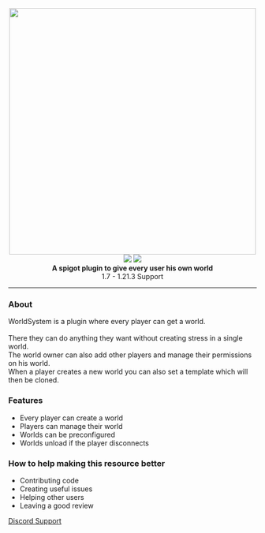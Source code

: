 <div align="center">
<img src="https://raw.githubusercontent.com/Argantiu/WorldSystem-dev/master/.github/Worldsystemlogo_renewed.png" width="500"></br>
<img src="https://img.shields.io/github/downloads/Argantiu/WorldSystem-Updated/total?color=green&label=All%20Downloads&style=plastic" />
<img src="https://img.shields.io/github/downloads/Argantiu/WorldSystem-Updated/v2.4.38-dev/total?style=plastic&label=v2.4.38%20(latest)" /></br>
  <strong>A spigot plugin to give every user his own world</strong></br>
  1.7 - 1.21.3 Support

  ***
</div>
<h3>About</h3>
  WorldSystem is a plugin where every player can get a world.</br></br>
  There they can do anything they want without creating stress in a single world.</br> 
  The world owner can also add other players and manage their permissions on his world.</br>
  When a player creates a new world you can also set a template which will then be cloned.</br>
<h3>Features</h3>
<ul>
  <li>Every player can create a world</li>
  <li>Players can manage their world</li>
  <li>Worlds can be preconfigured</li>
  <li>Worlds unload if the player disconnects</li>
</ul>

<h3>How to help making this resource better</h3>
<ul>
  <li>Contributing code</li>
  <li>Creating useful issues</li>
  <li>Helping other users</li>
  <li>Leaving a good review</li>
</ul>
<a href="https://discord.gg/WYz7Qck">Discord Support</a>
